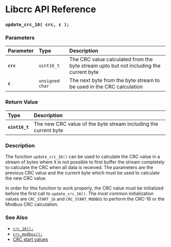 # Libcrc API Reference

### `update_crc_16( crc, c );`

### Parameters

| Parameter | Type | Description |
| :--- | :--- | :--- |
|**`crc`**|`uint16_t`|The CRC value calculated from the byte stream upto but not including the current byte|
|**`c`**|`unsigned char`|The next byte from the byte stream to be used in the CRC calculation|

### Return Value

| Type | Description |
| :--- | :--- |
|**`uint16_t`**|The new CRC value of the byte stream including the current byte|

### Description

The function `update_crc_16()` can be used to calculate the CRC value in a stream of bytes where it is not possible to first buffer the stream completely to calculate the CRC when all data is received. The parameters are the previous CRC value and the current byte which must be used to calculate the new CRC value.

In order for this function to work properly, the CRC value must be initialized before the first call to `update_crc_16()`. The most common initialization values are `CRC_START_16` and `CRC_START_MODBUS` to perform the CRC-16 or the Modbus CRC calculation.

### See Also

* [`crc_16();`](crc_16.md)
* [`crc_modbus();`](crc_modbus.md)
* [CRC start values](crc_start.md)
